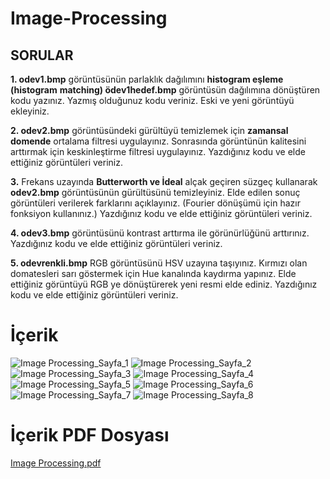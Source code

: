 # Image-Processing

## SORULAR

**1. odev1.bmp** görüntüsünün parlaklık dağılımını **histogram eşleme (histogram**
    **matching) ödev1hedef.bmp** görüntüsün dağılımına dönüştüren kodu yazınız. Yazmış
    olduğunuz kodu veriniz. Eski ve yeni görüntüyü ekleyiniz.
    
**2. odev2.bmp** görüntüsündeki gürültüyü temizlemek için **zamansal domende** ortalama
    filtresi uygulayınız. Sonrasında görüntünün kalitesini arttırmak için keskinleştirme
    filtresi uygulayınız. Yazdığınız kodu ve elde ettiğiniz görüntüleri veriniz.
    
**3.** Frekans uzayında **Butterworth ve İdeal** alçak geçiren süzgeç kullanarak **odev2.bmp**
    görüntüsünün gürültüsünü temizleyiniz. Elde edilen sonuç görüntüleri verilerek
    farklarını açıklayınız. (Fourier dönüşümü için hazır fonksiyon kullanınız.) Yazdığınız
    kodu ve elde ettiğiniz görüntüleri veriniz.
    
**4. odev3.bmp** görüntüsünü kontrast arttırma ile görünürlüğünü arttırınız. Yazdığınız kodu
    ve elde ettiğiniz görüntüleri veriniz.
    
**5. odevrenkli.bmp** RGB görüntüsünü HSV uzayına taşıyınız. Kırmızı olan domatesleri
    sarı göstermek için Hue kanalında kaydırma yapınız. Elde ettiğiniz görüntüyü RGB ye
    dönüştürerek yeni resmi elde ediniz. Yazdığınız kodu ve elde ettiğiniz görüntüleri
    veriniz.

# İçerik

![Image Processing_Sayfa_1](https://user-images.githubusercontent.com/50529546/124368021-6046ea80-dc65-11eb-8628-c7814f73e192.jpg)
![Image Processing_Sayfa_2](https://user-images.githubusercontent.com/50529546/124368022-6210ae00-dc65-11eb-88ec-830ec495ae18.jpg)
![Image Processing_Sayfa_3](https://user-images.githubusercontent.com/50529546/124368023-62a94480-dc65-11eb-951a-31ded815f9df.jpg)
![Image Processing_Sayfa_4](https://user-images.githubusercontent.com/50529546/124368024-6341db00-dc65-11eb-9575-6e12b55c1d05.jpg)
![Image Processing_Sayfa_5](https://user-images.githubusercontent.com/50529546/124368025-64730800-dc65-11eb-85a7-4911798a6ec0.jpg)
![Image Processing_Sayfa_6](https://user-images.githubusercontent.com/50529546/124368027-65a43500-dc65-11eb-8e8f-f0d54f2409c2.jpg)
![Image Processing_Sayfa_7](https://user-images.githubusercontent.com/50529546/124368028-663ccb80-dc65-11eb-9850-67c1a0751029.jpg)
![Image Processing_Sayfa_8](https://user-images.githubusercontent.com/50529546/124368029-676df880-dc65-11eb-8460-192b37f925ab.jpg)

# İçerik PDF Dosyası

[Image Processing.pdf](https://github.com/bhrcfth42/Image-Processing/files/6759107/170504034-Onder_Fatih_Buhurcu.pdf)
